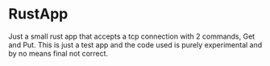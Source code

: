 # RustApp

Just a small rust app that accepts a tcp connection with 2 commands, Get and Put. This is just a test app and the code used is purely experimental and by no means final not correct.
